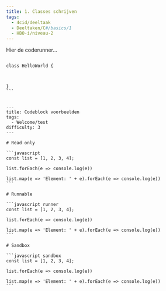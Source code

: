 ```yaml
---
title: 1. Classes schrijven
tags:
  - 4cid/deeltaak
  - Deeltaken/C#/basics/1
  - HBO-i/niveau-2
---
```


Hier de coderunner...
````charp coderunner

class HelloWorld {



}
```


---
title: Codeblock voorbeelden
tags:
  - Welcome/test
difficulty: 3
---

# Read only

```javascript
const list = [1, 2, 3, 4];

list.forEach(e => console.log(e))

list.map(e => 'Element: ' + e).forEach(e => console.log(e))
```

# Runnable

```javascript runner
const list = [1, 2, 3, 4];

list.forEach(e => console.log(e))

list.map(e => 'Element: ' + e).forEach(e => console.log(e))
```

# Sandbox

```javascript sandbox
const list = [1, 2, 3, 4];

list.forEach(e => console.log(e))

list.map(e => 'Element: ' + e).forEach(e => console.log(e))
```
